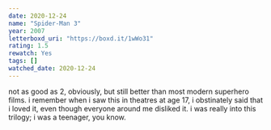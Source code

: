 ```yaml
---
date: 2020-12-24
name: "Spider-Man 3"
year: 2007
letterboxd_uri: "https://boxd.it/1wWo31"
rating: 1.5
rewatch: Yes
tags: []
watched_date: 2020-12-24
---
```


not as good as 2, obviously, but still better than most modern superhero films. i remember when i saw this in theatres at age 17, i obstinately said that i loved it, even though everyone around me disliked it. i was really into this trilogy; i was a teenager, you know.
